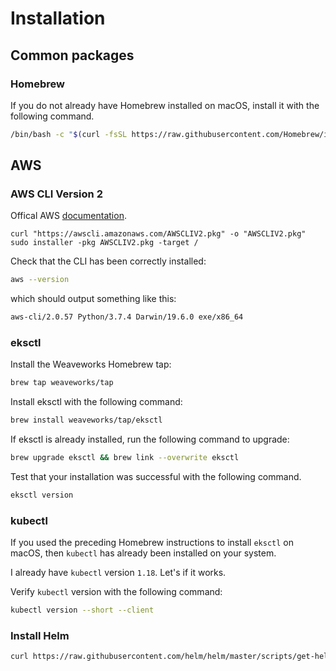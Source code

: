 # Installation

## Common packages

### Homebrew

If you do not already have Homebrew installed on macOS, install it with the following command.

```bash
/bin/bash -c "$(curl -fsSL https://raw.githubusercontent.com/Homebrew/install/master/install.sh)"
```

## AWS

### AWS CLI Version 2
Offical AWS [documentation](https://docs.aws.amazon.com/cli/latest/userguide/install-cliv2-mac.html#cliv2-mac-install-cmd).

```{{code-block}} bash
curl "https://awscli.amazonaws.com/AWSCLIV2.pkg" -o "AWSCLIV2.pkg"
sudo installer -pkg AWSCLIV2.pkg -target /
```

Check that the CLI has been correctly installed:
```bash
aws --version
```
which should output something like this:
```bash
aws-cli/2.0.57 Python/3.7.4 Darwin/19.6.0 exe/x86_64
```

### eksctl

Install the Weaveworks Homebrew tap:
```bash
brew tap weaveworks/tap
```

Install eksctl with the following command:
```bash
brew install weaveworks/tap/eksctl
```
If eksctl is already installed, run the following command to upgrade:
```bash
brew upgrade eksctl && brew link --overwrite eksctl
```

Test that your installation was successful with the following command.
```bash
eksctl version
```

### kubectl

If you used the preceding Homebrew instructions to install `eksctl` on macOS,
then `kubectl` has already been installed on your system.

I already have `kubectl` version `1.18`. Let's if it works.

Verify `kubectl` version with the following command:
```bash
kubectl version --short --client
```

### Install Helm

```bash
curl https://raw.githubusercontent.com/helm/helm/master/scripts/get-helm-3 | bash
```
